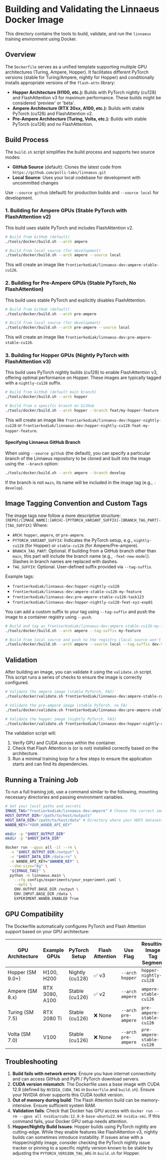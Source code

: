 # Building and Validating the Linnaeus Docker Image

This directory contains the tools to build, validate, and run the `linnaeus` training environment using Docker.

## Overview

The `Dockerfile` serves as a unified template supporting multiple GPU architectures (Turing, Ampere, Hopper). It facilitates different PyTorch versions (stable for Turing/Ampere, nightly for Hopper) and conditionally installs appropriate versions of the `flash-attn` library:
- **Hopper Architecture (H100, etc.):** Builds with PyTorch nightly (cu128) and FlashAttention v3 for maximum performance. These builds might be considered 'preview' or 'beta'.
- **Ampere Architecture (RTX 30xx, A100, etc.):** Builds with stable PyTorch (cu126) and FlashAttention v2.
- **Pre-Ampere Architecture (Turing, Volta, etc.):** Builds with stable PyTorch (cu126) and no FlashAttention.

## Build Process

The `build.sh` script simplifies the build process and supports two source modes:

- **GitHub Source** (default): Clones the latest code from `https://github.com/polli-labs/linnaeus.git`
- **Local Source**: Uses your local codebase for development with uncommitted changes

Use `--source github` (default) for production builds and `--source local` for development.

### 1. Building for Ampere GPUs (Stable PyTorch with FlashAttention v2)

This build uses stable PyTorch and includes FlashAttention v2.

```bash
# Build from GitHub (default)
./tools/docker/build.sh --arch ampere

# Build from local source (for development)
./tools/docker/build.sh --arch ampere --source local
```
This will create an image like `frontierkodiak/linnaeus-dev:ampere-stable-cu126`.

### 2. Building for Pre-Ampere GPUs (Stable PyTorch, No FlashAttention)

This build uses stable PyTorch and explicitly disables FlashAttention.

```bash
# Build from GitHub (default)
./tools/docker/build.sh --arch pre-ampere

# Build from local source (for development)
./tools/docker/build.sh --arch pre-ampere --source local
```
This will create an image like `frontierkodiak/linnaeus-dev:pre-ampere-stable-cu126`.

### 3. Building for Hopper GPUs (Nightly PyTorch with FlashAttention v3)

This build uses PyTorch nightly builds (cu128) to enable FlashAttention v3, offering optimal performance on Hopper. These images are typically tagged with a `nightly-cu128` suffix.

```bash
# Build from GitHub (default main branch)
./tools/docker/build.sh --arch hopper

# Build from a specific branch on GitHub
./tools/docker/build.sh --arch hopper --branch feat/my-hopper-feature
```
This will create an image like `frontierkodiak/linnaeus-dev:hopper-nightly-cu128` or `frontierkodiak/linnaeus-dev:hopper-nightly-cu128-feat-my-hopper-feature`.

#### Specifying Linnaeus GitHub Branch

When using `--source github` (the default), you can specify a particular branch of the Linnaeus repository to be cloned and built into the image using the `--branch` option:
```bash
./tools/docker/build.sh --arch ampere --branch develop
```
If the branch is not `main`, its name will be included in the image tag (e.g., `-develop`).

## Image Tagging Convention and Custom Tags

The image tags now follow a more descriptive structure:
`[REPO]/[IMAGE_NAME]:[ARCH]-[PYTORCH_VARIANT_SUFFIX]-[BRANCH_TAG_PART]-[TAG_SUFFIX]`
Where:
- `ARCH`: `hopper`, `ampere`, or `pre-ampere`.
- `PYTORCH_VARIANT_SUFFIX`: Indicates the PyTorch setup, e.g., `nightly-cu128` (for Hopper) or `stable-cu126` (for Ampere/Pre-ampere).
- `BRANCH_TAG_PART`: Optional. If building from a GitHub branch other than `main`, this part will include the branch name (e.g., `-feat-new-model`). Slashes in branch names are replaced with dashes.
- `TAG_SUFFIX`: Optional. User-defined suffix provided via `--tag-suffix`.

Example tags:
- `frontierkodiak/linnaeus-dev:hopper-nightly-cu128`
- `frontierkodiak/linnaeus-dev:ampere-stable-cu126-my-feature`
- `frontierkodiak/linnaeus-dev:pre-ampere-stable-cu126-task123`
- `frontierkodiak/linnaeus-dev:hopper-nightly-cu128-feat-xyz-exp01`

You can add a custom suffix to your tag using `--tag-suffix` and push the image to a container registry using `--push`.

```bash
# Build and tag as frontierkodiak/linnaeus-dev:ampere-stable-cu126-my-feature
./tools/docker/build.sh --arch ampere --tag-suffix my-feature

# Build from local source and push to the registry (local source won't have branch tag part)
./tools/docker/build.sh --arch ampere --source local --tag-suffix dev-test --push
```

## Validation

After building an image, you can validate it using the `validate.sh` script. This script runs a series of checks to ensure the image is correctly configured.

```bash
# Validate the ampere image (stable PyTorch, FA2)
./tools/docker/validate.sh frontierkodiak/linnaeus-dev:ampere-stable-cu126

# Validate the pre-ampere image (stable PyTorch, no FA)
./tools/docker/validate.sh frontierkodiak/linnaeus-dev:pre-ampere-stable-cu126

# Validate the hopper image (nightly PyTorch, FA3)
./tools/docker/validate.sh frontierkodiak/linnaeus-dev:hopper-nightly-cu128
```
The validation script will:
1. Verify GPU and CUDA access within the container.
2. Check that Flash Attention is (or is not) installed correctly based on the architecture.
3. Run a minimal training loop for a few steps to ensure the application starts and can find its dependencies.

## Running a Training Job

To run a full training job, use a command similar to the following, mounting necessary directories and passing environment variables.

```bash
# Set your local paths and secrets
IMAGE_TAG="frontierkodiak/linnaeus-dev:ampere" # Choose the correct image
HOST_OUTPUT_DIR="/path/to/host/outputs"
HOST_DATA_DIR="/path/to/host/data" # Directory where your HDF5 datasets are
WANDB_KEY="YOUR_WANDB_API_KEY"

mkdir -p "$HOST_OUTPUT_DIR"
mkdir -p "$HOST_DATA_DIR"

docker run --gpus all -it --rm \
  -v "$HOST_OUTPUT_DIR:/output" \
  -v "$HOST_DATA_DIR:/data:ro" \
  -e WANDB_API_KEY="$WANDB_KEY" \
  --shm-size="8g" \
  "${IMAGE_TAG}" \
  python -m linnaeus.main \
    --cfg configs/experiments/your_experiment.yaml \
    --opts \
    ENV.OUTPUT.BASE_DIR /output \
    ENV.INPUT.BASE_DIR /data \
    EXPERIMENT.WANDB.ENABLED True
```

## GPU Compatibility

The Dockerfile automatically configures PyTorch and Flash Attention support based on your GPU architecture:

| GPU Architecture | Example GPUs | PyTorch Setup     | Flash Attention | Use Flag            | Resulting Image Tag Segment    |
|------------------|----------------|-------------------|-----------------|---------------------|--------------------------------|
| Hopper (SM 9.0+) | H100, H200     | Nightly (cu128)   | ✅ v3           | `--arch hopper`     | `hopper-nightly-cu128`         |
| Ampere (SM 8.x)  | RTX 3090, A100 | Stable (cu126)    | ✅ v2           | `--arch ampere`     | `ampere-stable-cu126`          |
| Turing (SM 7.5)  | RTX 2080 Ti    | Stable (cu126)    | ❌ None         | `--arch pre-ampere` | `pre-ampere-stable-cu126`      |
| Volta (SM 7.0)   | V100           | Stable (cu126)    | ❌ None         | `--arch pre-ampere` | `pre-ampere-stable-cu126`      |

## Troubleshooting

1. **Build fails with network errors**: Ensure you have internet connectivity and can access GitHub and PyPI / PyTorch download servers.
2. **CUDA version mismatch**: The Dockerfile uses a base image with CUDA 12.8 (defined by `NVIDIA_CUDA_TAG` in `Dockerfile` and `build.sh`). Ensure your NVIDIA driver supports this CUDA toolkit version.
3. **Out of memory during build**: The Flash Attention build can be memory-intensive. Ensure sufficient system RAM.
4. **Validation fails**: Check that Docker has GPU access with `docker run --rm --gpus all nvidia/cuda:12.8.0-base-ubuntu22.04 nvidia-smi`. If this command fails, your Docker GPU setup needs attention.
5. **Hopper/Nightly Build Issues**: Hopper builds using PyTorch nightly are cutting-edge. While they enable features like FlashAttention v3, nightly builds can sometimes introduce instability. If issues arise with a Hopper/nightly image, consider checking the PyTorch nightly issue tracker or pinning to a specific nightly version known to be stable by adjusting the `PYTORCH_VERSION_TAG_ARG` in `build.sh` for Hopper.